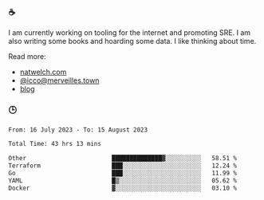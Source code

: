 ### ☕

I am currently working on tooling for the internet and promoting SRE. I am also writing some books and hoarding some data. I like thinking about time. 

Read more:

 - [natwelch.com](https://natwelch.com)
 - [@icco@merveilles.town](https://merveilles.town/@icco)
 - [blog](https://writing.natwelch.com)

### 🕒

<!--START_SECTION:waka-->

```txt
From: 16 July 2023 - To: 15 August 2023

Total Time: 43 hrs 13 mins

Other                        ██████████████▓░░░░░░░░░░   58.51 %
Terraform                    ███░░░░░░░░░░░░░░░░░░░░░░   12.24 %
Go                           ███░░░░░░░░░░░░░░░░░░░░░░   11.99 %
YAML                         █▒░░░░░░░░░░░░░░░░░░░░░░░   05.62 %
Docker                       ▓░░░░░░░░░░░░░░░░░░░░░░░░   03.10 %
```

<!--END_SECTION:waka-->
